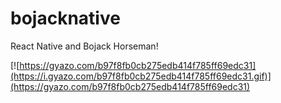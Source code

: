 # bojacknative
React Native and Bojack Horseman!

[![https://gyazo.com/b97f8fb0cb275edb414f785ff69edc31](https://i.gyazo.com/b97f8fb0cb275edb414f785ff69edc31.gif)](https://gyazo.com/b97f8fb0cb275edb414f785ff69edc31)
